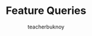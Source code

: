 ---
title: Feature Queries
banner:
  title: "Feature Queries"
  subtitle: Advanced CSS
description: Gamit ito, puwedeng magamit ang pinakabagong features ng CSS kahit hindi pa ito supported ng lumang browsers
author: teacherbuknoy
syndication:
  - https://youtu.be/tHG4Imyb9S8
  - https://fb.watch/t6JyNaVmfw/
  - https://vt.tiktok.com/ZSYC5m5uv/
video:
  filename: supports-compressed.mp4
  captions: 
    - label: Filipino
      src: /assets/files/videos/supports/supports.vtt
      isDefault: true
    - label: English
      src: /assets/files/videos/supports/supports.en_US.vtt
      isDefault: false
cover:
  folder: supports
  filename: cover.jpg
  sizes: [300, 600, 900, 1200, 1440, 1920]
  formats: ['png', 'webp', 'avif']
  width: 1080
  height: 1920
tags:
  - css
type: short
---
